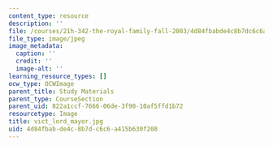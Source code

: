 ```yaml
---
content_type: resource
description: ''
file: /courses/21h-342-the-royal-family-fall-2003/4d84fbabde4c8b7dc6c6a415b630f208_vict_lord_mayor.jpg
file_type: image/jpeg
image_metadata:
  caption: ''
  credit: ''
  image-alt: ''
learning_resource_types: []
ocw_type: OCWImage
parent_title: Study Materials
parent_type: CourseSection
parent_uid: 822a1ccf-7666-06de-3f90-10af5ffd1b72
resourcetype: Image
title: vict_lord_mayor.jpg
uid: 4d84fbab-de4c-8b7d-c6c6-a415b630f208
---
```

